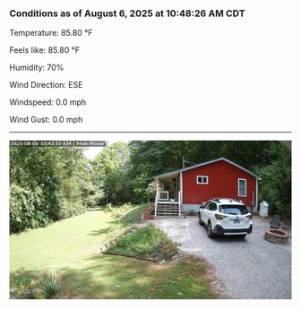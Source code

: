 ### Conditions as of August 6, 2025 at 10:48:26 AM CDT 

Temperature: 85.80 &deg;F

Feels like: 85.80 &deg;F

Humidity: 70%

Wind Direction: ESE

Windspeed: 0.0 mph

Wind Gust: 0.0 mph

---

<img src="./images/latest.jpeg"/>

